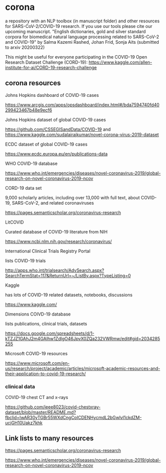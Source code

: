 # corona
a repository with an NLP toolbox (in manuscript folder) and other resources for SARS-CoV-2/COVID-19 research. If you use our tools please cite our upcoming manuscript. 
 "English dictionaries, gold and silver standard corpora for biomedical natural language processing related to SARS-CoV-2 and COVID-19" by Salma Kazemi Rashed, Johan Frid, Sonja Aits (submitted to arxiv 20200322)
 
 
This might be useful for everyone participating in the COVID-19 Open Research Dataset Challenge (CORD-19): https://www.kaggle.com/allen-institute-for-ai/CORD-19-research-challenge


## corona resources
Johns Hopkins dashboard of COVID-19 cases 

https://www.arcgis.com/apps/opsdashboard/index.html#/bda7594740fd40299423467b48e9ecf6

Johns Hopkins dataset of global COVID-19 cases

https://github.com/CSSEGISandData/COVID-19 and https://www.kaggle.com/sudalairajkumar/novel-corona-virus-2019-dataset


ECDC dataset of global COVID-19 cases

https://www.ecdc.europa.eu/en/publications-data

WHO COVID-19 database

https://www.who.int/emergencies/diseases/novel-coronavirus-2019/global-research-on-novel-coronavirus-2019-ncov

CORD-19 data set

9,000 scholarly articles, including over 13,000 with full text, about COVID-19, SARS-CoV-2, and related coronaviruses

https://pages.semanticscholar.org/coronavirus-research

LitCOVID

Curated database of COVID-19 literature from NIH

https://www.ncbi.nlm.nih.gov/research/coronavirus/

International Clinical Trials Registry Portal

lists COVID-19 trials

http://apps.who.int/trialsearch/AdvSearch.aspx?SearchTermStat=117&ReturnUrl=~/ListBy.aspx?TypeListing=0

Kaggle

has lots of COVID-19 related datasets, notebooks, discussions

https://www.kaggle.com/

Dimensions COIVD-19 database

lists publications, clinical trials, datasets

https://docs.google.com/spreadsheets/d/1-kTZJZ1GAhJ2m4GAIhw1ZdlgO46JpvX0ZQa232VWRmw/edit#gid=2034285255

Microsoft COVID-19 resources

https://www.microsoft.com/en-us/research/project/academic/articles/microsoft-academic-resources-and-their-application-to-covid-19-research/


### clinical data
COVID-19 chest CT and x-rays

https://github.com/ieee8023/covid-chestxray-dataset/blob/master/README.md?fbclid=IwAR30yTGBr55WXdCngCoICDENHycmdL2bGwlvl1ckdZM-ucjGH10Uakz7khk



## Link lists to many resources
https://pages.semanticscholar.org/coronavirus-research

https://www.who.int/emergencies/diseases/novel-coronavirus-2019/global-research-on-novel-coronavirus-2019-ncov
